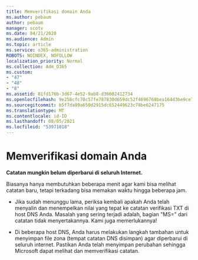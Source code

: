 ```yaml
---
title: Memverifikasi domain Anda
ms.author: pebaum
author: pebaum
manager: scotv
ms.date: 04/21/2020
ms.audience: Admin
ms.topic: article
ms.service: o365-administration
ROBOTS: NOINDEX, NOFOLLOW
localization_priority: Normal
ms.collection: Adm_O365
ms.custom:
- "47"
- "48"
- "8"
ms.assetid: 81fd176b-3d67-4e52-9ab8-d36602412734
ms.openlocfilehash: 9e258cfc70c57fe787830d659dc52f4696768bea164d3be9ce7bcb9e7123c5a9
ms.sourcegitcommit: b5f7da89a650d2915dc652449623c78be6247175
ms.translationtype: MT
ms.contentlocale: id-ID
ms.lasthandoff: 08/05/2021
ms.locfileid: "53971018"
---
```

# <a name="verify-your-domain"></a>Memverifikasi domain Anda

 **Catatan mungkin belum diperbarui di seluruh Internet.**
  
Biasanya hanya membutuhkan beberapa menit agar kami bisa melihat catatan baru, tetapi terkadang bisa memakan waktu hingga beberapa jam. 
  
- Jika sudah menunggu lama, periksa kembali apakah Anda telah menyalin dan menempelkan nilai yang tepat ke catatan verifikasi TXT di host DNS Anda. Masalah yang sering terjadi adalah, bagian "MS=" dari catatan tidak menyertakannya. Kami juga memerlukannya!

- Di beberapa host DNS, Anda harus melakukan langkah tambahan untuk menyimpan file zona (tempat catatan DNS disimpan) agar diperbarui di seluruh internet. Pastikan Anda telah menyimpan perubahan sehingga Microsoft dapat melihat dan memverifikasi catatan.
